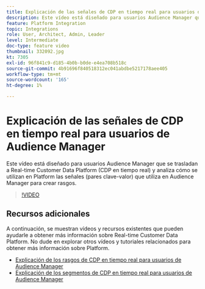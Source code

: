 ```yaml
---
title: Explicación de las señales de CDP en tiempo real para usuarios de Audience Manager
description: Este vídeo está diseñado para usuarios Audience Manager que se trasladan a Real-time Customer Data Platform (CDP en tiempo real) y analiza cómo se utilizan en Platform las señales (pares clave-valor) que utiliza en Audience Manager para crear rasgos.
feature: Platform Integration
topic: Integrations
role: User, Architect, Admin, Leader
level: Intermediate
doc-type: feature video
thumbnail: 332092.jpg
kt: 7305
exl-id: 96f841c9-d185-4b0b-b0de-e4ea708b518c
source-git-commit: 4b91696f840518312ec041abdbe5217178aee405
workflow-type: tm+mt
source-wordcount: '165'
ht-degree: 1%

---
```


# Explicación de las señales de CDP en tiempo real para usuarios de Audience Manager

Este vídeo está diseñado para usuarios Audience Manager que se trasladan a Real-time Customer Data Platform (CDP en tiempo real) y analiza cómo se utilizan en Platform las señales (pares clave-valor) que utiliza en Audience Manager para crear rasgos.

>[!VIDEO](https://video.tv.adobe.com/v/332092/?quality=12&learn=on)

## Recursos adicionales

A continuación, se muestran vídeos y recursos existentes que pueden ayudarle a obtener más información sobre Real-time Customer Data Platform. No dude en explorar otros vídeos y tutoriales relacionados para obtener más información sobre Platform.

* [Explicación de los rasgos de CDP en tiempo real para usuarios de Audience Manager](https://experienceleague.adobe.com/docs/audience-manager-learn/tutorials/other-integrations/integrating-with-rtcdp/rtcdp-traits-for-aam-users.html?lang=en#other-integrations)
* [Explicación de los segmentos de CDP en tiempo real para usuarios de Audience Manager](https://experienceleague.adobe.com/docs/audience-manager-learn/tutorials/other-integrations/integrating-with-rtcdp/rtcdp-segments-for-aam-users.html?lang=en#other-integrations)

